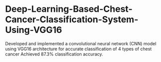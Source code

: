 # Deep-Learning-Based-Chest-Cancer-Classification-System-Using-VGG16
Developed and implemented a convolutional neural network (CNN) model using VGG16 architecture for accurate classification of 4 types of chest cancer Achieved 87.3% classification accuracy.
